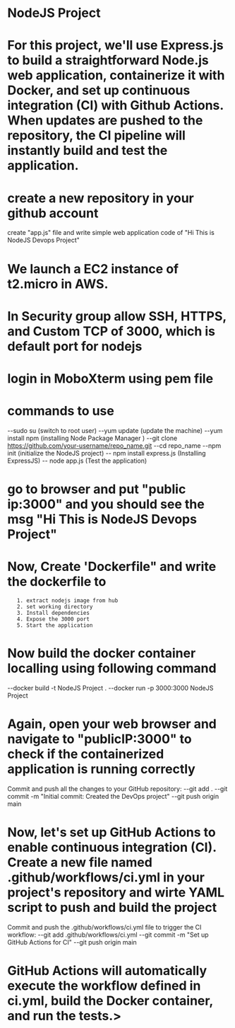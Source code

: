 # NodeJS Project
# For this project, we'll use Express.js to build a straightforward Node.js web application, containerize it with Docker, and set up continuous integration (CI) with Github Actions. When updates are pushed to the repository, the CI pipeline will instantly build and test the application.
# create a new repository in your github account
create "app.js" file and write simple web application code of "Hi This is NodeJS Devops Project"
# We launch a EC2 instance of t2.micro in AWS.
# In Security group allow SSH, HTTPS, and Custom TCP of 3000, which is default port for nodejs
# login in MoboXterm using pem file
# commands to use
--sudo su (switch to root user)
--yum update (update the machine)
--yum install npm (installing Node Package Manager )
--git clone https://github.com/your-username/repo_name.git
--cd repo_name
--npm init (initialize the NodeJS project)
-- npm install express.js (Installing ExpressJS)
-- node app.js (Test the application)
# go to browser and put "public ip:3000" and you should see the msg "Hi This is NodeJS Devops Project"
# Now, Create 'Dockerfile" and write the dockerfile to 
       1. extract nodejs image from hub
       2. set working directory
       3. Install dependencies
       4. Expose the 3000 port
       5. Start the application
# Now build the docker container localling using following command
--docker build -t NodeJS Project .
--docker run -p 3000:3000 NodeJS Project
# Again, open your web browser and navigate to "publicIP:3000" to check if the containerized application is running correctly
Commit and push all the changes to your GitHub repository:
--git add .
--git commit -m "Initial commit: Created the DevOps project"
--git push origin main
# Now, let's set up GitHub Actions to enable continuous integration (CI). Create a new file named .github/workflows/ci.yml in your project's repository and wirte YAML script to push and build the project
Commit and push the .github/workflows/ci.yml file to trigger the CI workflow:
--git add .github/workflows/ci.yml
--git commit -m "Set up GitHub Actions for CI"
--git push origin main
# GitHub Actions will automatically execute the workflow defined in ci.yml, build the Docker container, and run the tests.>

